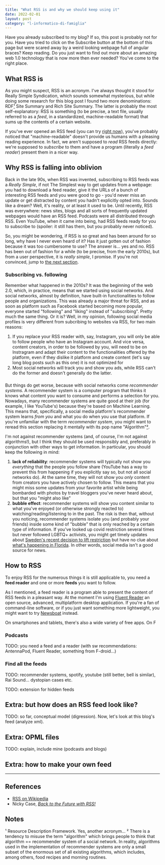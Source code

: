 ```yaml
---
title: "What RSS is and why we should keep using it"
date: 2022-02-01
layout: post
category: "l-informatico-di-famiglia"
---
```


Have you already subscribed to my blog? If so, this post is probably not for you. 
Have you tried to click on the Subscribe button at the bottom of this page but were scared away by a weird looking webpage full of angular braces? Keep reading. 
Do you just want to find out more about an amazing web 1.0 technology that is now more then ever needed? You've come to the right place.

## What RSS is
As you might suspect, RSS is an acronym. I've always thought it stood for Really Simple Syndication, which sounds somewhat mysterious, but while doing some research for this blog post I found two more denominations: RDF[¹](#notes) Site Summary and Rich Site Summary. 
The latter is probably the most self-explanatory: RSS is something (to be precise, a text file, usually referred to as a _feed_, in a standardized, machine-readable format) that sums up the contents of a certain website.

If you've ever opened an RSS feed (you can try [right now](https://harisont.github.io/feed.xml)), you've probably noticed that "machine-readable" doesn't provide us humans with a pleasing reading experience. In fact, we aren't supposed to _read_ RSS feeds directly: we're supposed to _subscribe_ to them and have a program (literally a _feed reader_) present them in a nicer way.

## Why RSS is falling into oblivion
Back in the late 90s, when RSS was invented, subscribing to RSS feeds was a _Really Simple_, if not The Simplest way to get updates from a webpage: you had to download a feed reader, give it the URLs of a bunch of interesting RSS feeds and you were good to go - you'd never miss an update or get distracted by content you hadn't explicitly opted into. Sounds like a dream? Well, it's reality, or at least it used to be. Until recently, RSS was everywhere: news sites, blogs and all sorts of frequently updated webpages would have an RSS feed. Podcasts were all distributed through RSS. Even YouTube, when it came into being, had RSS feeds ready for you to subscribe to (spoiler: it still has them, but you probably never noticed).

So, you might be wondering, if RSS is so great and has been around for so long, why have I never even heard of it? Has it just gotten out of fashion because it was too cumbersome to use? The answer is... yes and no. RSS has been out of fashion for a while (to be precise, from the early 2010s), but from a user perspective, it is _really simple_, I promise. If you're not convinced, jump to [the next section](#how-to-rss).

### Subscribing vs. following
Remember what happened in the 2010s? It was the beginning of the web 2.0, which, in practice, means that we started using social networks. And social networks, almost by definition, have built-in functionalities to follow people and organizations.
This was already a major threat for RSS, and as soon as platform such as Facebook started becoming more popular, everyone started "following" and "liking" instead of "subscribing". Pretty much the same thing. Or it is? Well, in my opinion, following social media profiles is very different from subcribing to websites via RSS, for two main reasons:

1. If you replace your RSS reader with, say, Instagram, you will only be able to follow people who have an Instagram account. And vice versa, content creators, in order to be followed by you, will need to be on Instragram and adapt their content to the functionalities offered by the platform, even if they dislike it platform and create content (let's say long blog posts such as this one) it is not optimized for
2. Most social networks will track you and show you ads, while RSS can't do the former and doesn't generally do the latter.

### 
But things do get worse, because with social networks come _recommender systems_. A recommender system is a computer program that thinks it knows what content you want to consume and performs a selection for you. Nowadays, many recommender systems are quite good at their job (for example, I like YouTube's) because they're based on Machine Learning. This means that, specifically, a social media platform's recommender system learns _from you_ and what you do when you use that platform. If you're unfamiliar with the term _recommender system_, you might want to reread this section replacing it mentally with its pop name "Algorithm"[²](#notes).

I'm not against recommender systems (and, of course, I'm not against algorithms!), but I think they should be used responsibly and, preferably in conjunction with other ways to get information. In particular, you should keep the following in mind:

1. __lack of reliability__: recommender systems will typically not show you _everything_ that the people you follow share (YouTube has a way to prevent this from happening if you explicitly say so, but not all social networks do). At the same time, they will not show you _only_ content from creators you have actively chosen to follow. This means that you might miss some updates from your favorite artist while being bombarded with photos by travel bloggers you've never heard about, but that you "might also like"
2. __bubble effect__: recommender systems will show you content similar to what you've enjoyed (or otherwise strongly reacted to) watching/reading/listening to in the past. The risk is then that, without you noticing, recommender systems isolate you (and probably your friends) inside some kind of "bubble" that is only reached by a certain type of information. If you've looked up covid restriction several times but never followed LGBTQ+ activists, you might get timely updates about [Sweden's recent decision to lift restriction](https://www.bloomberg.com/news/articles/2022-02-03/sweden-lifts-covid-restrictions-as-pandemic-enters-new-phase) but have no clue about [what's happening in Florida](https://abcnews.go.com/US/dont-gay-bill-moves-forward-florida/story?id=82481565). In other words, social media isn't a good source for news.
## How to RSS
To enjoy RSS for the numerous things it is still applicable to, you need a __feed reader__ and one or more __feeds__ you want to follow.

As I mentioned, a feed reader is a program able to present the content of RSS feeds in a pleasant way.
At the moment I'm using [Fluent Reader](https://hyliu.me/fluent-reader/) an open source, advanced, multiplatform desktop application. 
If you're a fan of command-line software, or if you just want something more lightweight, you might want to try [Newsboat](https://newsboat.org/) instead.

On smartphones and tablets, there's also a wide variety of free apps. On F

### Podcasts

TODO: you need a feed and a reader (with sw recommendations: AntennaPod, Fluent Reader, something from F-droid...) 

### Find all the feeds
TODO: recommender systems, spotify, youtube (still better, bell is similar), Rai Sound... dystopian cases etc.

TODO: extension for hidden feeds

## Extra: but how does an RSS feed look like?
TODO: so far, conceptual model (digression). Now, let's look at this blog's feed (analyze xml).

## Extra: OPML files
TODO: explain, include mine (podcasts and blogs)

## Extra: how to make your own feed

---

## References
- [RSS on Wikipedia](https://en.wikipedia.org/wiki/RSS)
- Nicky Case, [_Back to the Future with RSS!_](https://blog.ncase.me/back-to-the-future-with-rss/)

## Notes
¹ Resource Description Framework. Yes, another acronym...
² There is a tendency to misuse the term "algorithm" which brings people to think that algorithm == recommender system of a social network. In reality, algorithms used in the implementation of recommender systems are only a small subset of the enormous set of all existing algorithms, which includes, among others, food recipes and morning routines.